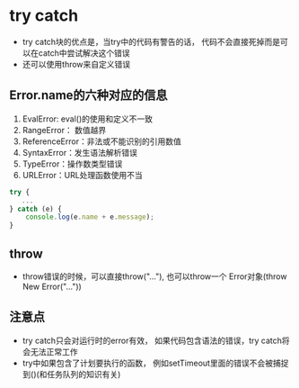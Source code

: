 # try catch

* try catch块的优点是，当try中的代码有警告的话， 代码不会直接死掉而是可以在catch中尝试解决这个错误
* 还可以使用throw来自定义错误

## Error.name的六种对应的信息

1. EvalError: eval()的使用和定义不一致
2. RangeError： 数值越界
3. ReferenceError：非法或不能识别的引用数值
4. SyntaxError：发生语法解析错误
5. TypeError：操作数类型错误
6. URLError：URL处理函数使用不当

```js
try {
   ...
} catch (e) {
    console.log(e.name + e.message);
}
```

## throw

* throw错误的时候，可以直接throw("..."), 也可以throw一个 Error对象(throw New Error("..."))

## 注意点

* try catch只会对运行时的error有效， 如果代码包含语法的错误，try catch将会无法正常工作
* try中如果包含了计划要执行的函数， 例如setTimeout里面的错误不会被捕捉到()(和任务队列的知识有关)
